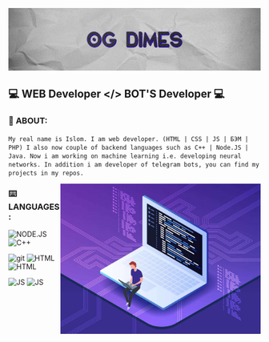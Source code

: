 [![HEADER](https://github.com/Islom4ik/Islom4ik/blob/main/assets/header.png)](https://t.me/OG_DIMES)



## 💻 **WEB Developer </> BOT'S Developer** 💻

### 👤 **ABOUT**:
`My real name is Islom. I am web developer. (HTML | CSS | JS | БЭМ | PHP) I also now couple of backend languages such as C++ | Node.JS | Java. Now i am working on machine learning i.e. developing neural networks. In addition i am developer of telegram bots, you can find my projects in my repos.`

<img src="https://github.com/Islom4ik/Islom4ik/blob/main/assets/programer.jpg" min-width="400px" max-width="400px" width="400px" align="right" alt="Computador iuriCode">

### ⌨️ **LANGUAGES**:
![NODE.JS](https://img.shields.io/badge/-Node.JS-3ca1f?style=flat&logo=node.js&logoColor=171717) ![C++](https://img.shields.io/badge/-C++-6d24ff?style=flat&logo=C&logoColor=2469ff)

![git](https://img.shields.io/badge/-GIT-011304?style=flat&logo=git&logoColor=2469ff) ![HTML](https://img.shields.io/badge/-HTML5-f09a28?style=flat&logo=html&logoColor=171717) ![HTML](https://img.shields.io/badge/-CSS-2d1aff?style=flat&logo=css&logoColor=171717)

![JS](https://img.shields.io/badge/-JavaScript-e0d914?style=flat&logo=JavaScript&logoColor=171717) ![JS](https://img.shields.io/badge/-Java-e60000?style=flat&logo=oracle&logoColor=171717) 